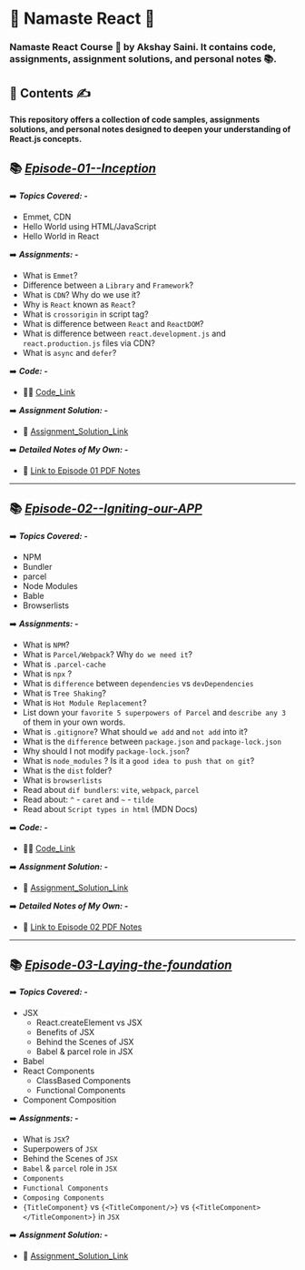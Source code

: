 # 🙏 **Namaste React** 🚀

 ### Namaste React Course 🚀 by Akshay Saini. It contains code, assignments, assignment solutions, and personal notes 📚.
 
 ##  📂 **Contents** ✍️
 
 **This repository offers a collection of code samples, assignments solutions, and personal notes designed to deepen your understanding of React.js concepts.**

## 📚 ***[Episode-01--Inception](./Episode-01--Inception)***

 ➡️  ***Topics Covered: -***
 - Emmet, CDN
 - Hello World using HTML/JavaScript
 - Hello World in React
   
➡️  ***Assignments: -***

- What is `Emmet`?
- Difference between a `Library` and `Framework`?
- What is `CDN`? Why do we use it?
- Why is `React` known as `React`?
- What is `crossorigin` in script tag?
- What is difference between `React` and `ReactDOM`?
- What is difference between `react.development.js` and `react.production.js` files via CDN?
- What is `async` and `defer`?

➡️ ***Code: -***
  - 👨‍💻 [Code_Link](./Episode-01--Inception/Coding)
    
➡️ ***Assignment Solution: -***
 - 📘 [Assignment_Solution_Link](./Episode-01--Inception/Theory/Episode-01-Theory.md)

➡️ ***Detailed Notes of My Own: -***
- 📘 [Link to Episode 01 PDF Notes](./Episode-01--Inception/Theory/Episode-01_Detailed_Notes_In_PDF/Namaste_React_Episode_1_Inception.pdf)
- ---

## 📚 ***[Episode-02--Igniting-our-APP](./Episode-02--Igniting-our-APP)***

 ➡️  ***Topics Covered: -***

 - NPM
 - Bundler
 - parcel
 - Node Modules
 - Bable
 - Browserlists

➡️  ***Assignments: -***

- What is `NPM`?
- What is `Parcel/Webpack`? Why `do we need it`?
- What is `.parcel-cache`
- What is `npx` ?
- What is `difference` between `dependencies` vs `devDependencies`
- What is `Tree Shaking`?
- What is `Hot Module Replacement`?
- List down your `favorite 5 superpowers of Parcel` and `describe any 3` of them in your
own words.
- What is `.gitignore`? What should `we add` and `not add` into it?
- What is the `difference` between `package.json` and `package-lock.json`
- Why should I not modify `package-lock.json`?
- What is `node_modules` ? Is it a `good idea to push that on git`?
- What is the `dist` folder?
- What is `browserlists`
- Read about `dif bundlers`: `vite`, `webpack`, `parcel`
- Read about: `^` - `caret` and `~` - `tilde`
- Read about `Script types in html` (MDN Docs)

➡️ ***Code: -***
  - 👨‍💻 [Code_Link](./Episode-02--Igniting-our-APP/Coding)

➡️ ***Assignment Solution: -***
 - 📘 [Assignment_Solution_Link](./Episode-02--Igniting-our-APP/Theory/Episode-02-Theory.md)

➡️ ***Detailed Notes of My Own: -***
- 📘 [Link to Episode 02 PDF Notes](./Episode-02--Igniting-our-APP/Theory/Episode-02_Detailed_Notes_In_PDF/Namaste_React_Episode_2_Igniting-our-APP.pdf)
- ---

## 📚 ***[Episode-03-Laying-the-foundation](./Episode-03-Laying-the-foundation)***

 ➡️  ***Topics Covered: -***
 
- JSX
   -  React.createElement vs JSX
   -  Benefits of JSX
   -  Behind the Scenes of JSX
   -  Babel & parcel role in JSX
- Babel
- React Components
   - ClassBased Components
   - Functional Components
- Component Composition

➡️  ***Assignments: -***

- What is `JSX`?
- Superpowers of `JSX`
- Behind the Scenes of `JSX`
- `Babel` & `parcel` role in `JSX`
- `Components`
- `Functional Components`
- `Composing Components`
- `{TitleComponent}` vs `{<TitleComponent/>}` vs `{<TitleComponent></TitleComponent>}` in `JSX`

➡️ ***Assignment Solution: -***
 - 📘 [Assignment_Solution_Link](./Episode-03-Laying-the-foundation/Theory/Episode-03-Theory.md)


